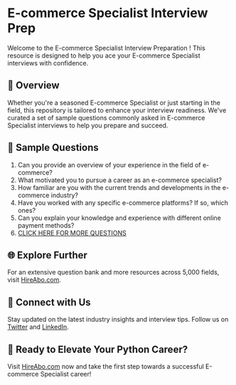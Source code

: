 # E-commerce Specialist Interview Prep

Welcome to the E-commerce Specialist Interview Preparation ! This resource is designed to help you ace your E-commerce Specialist interviews with confidence.

## 🚀 Overview

Whether you're a seasoned E-commerce Specialist or just starting in the field, this repository is tailored to enhance your interview readiness. We've curated a set of sample questions commonly asked in E-commerce Specialist interviews to help you prepare and succeed.

## 📝 Sample Questions

1. Can you provide an overview of your experience in the field of e-commerce?
2. What motivated you to pursue a career as an e-commerce specialist?
3. How familiar are you with the current trends and developments in the e-commerce industry?
4. Have you worked with any specific e-commerce platforms? If so, which ones?
5. Can you explain your knowledge and experience with different online payment methods?
6. [CLICK HERE FOR MORE QUESTIONS](https://hireabo.com/job/8_4_14/Ecommerce%20Specialist)

## 🌐 Explore Further

For an extensive question bank and more resources across 5,000 fields, visit [HireAbo.com](https://www.hireabo.com).

## 📱 Connect with Us

Stay updated on the latest industry insights and interview tips. Follow us on [Twitter](https://twitter.com/hireabo) and [LinkedIn](https://www.linkedin.com/in/hire-abo-3609972a8/).

## 🚀 Ready to Elevate Your Python Career?

Visit [HireAbo.com](https://www.hireabo.com) now and take the first step towards a successful E-commerce Specialist career!